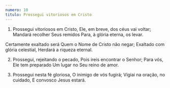 ```yaml
---
numero: 10
titulo: Prossegui vitoriosos em Cristo
---
```

1. Prossegui vitoriosos em Cristo,
Ele, em breve, dos céus vai voltar;
Mandará recolher Seus remidos
Para, à glória eterna, os levar.

Certamente exaltado será
Quem o Nome de Cristo não negar;
Exaltado com glória celestial,
Herdará a riqueza eternal.

2. Prossegui, rejeitando o pecado,
Pois ireis encontrar o Senhor;
Para vós, Ele tem preparado
Um lugar no Seu reino de amor.

3. Prossegui nesta fé gloriosa,
O inimigo de vós fugirá;
Vigiai na oração, no cuidado,
E convosco Jesus estará.
